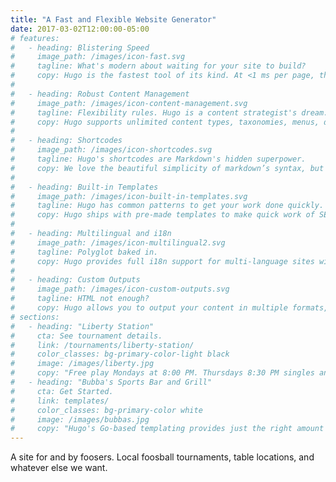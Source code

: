 ```yaml
---
title: "A Fast and Flexible Website Generator"
date: 2017-03-02T12:00:00-05:00
# features:
#   - heading: Blistering Speed
#     image_path: /images/icon-fast.svg
#     tagline: What's modern about waiting for your site to build?
#     copy: Hugo is the fastest tool of its kind. At <1 ms per page, the average site builds in less than a second.
# 
#   - heading: Robust Content Management
#     image_path: /images/icon-content-management.svg
#     tagline: Flexibility rules. Hugo is a content strategist's dream.
#     copy: Hugo supports unlimited content types, taxonomies, menus, dynamic API-driven content, and more, all without plugins.
# 
#   - heading: Shortcodes
#     image_path: /images/icon-shortcodes.svg
#     tagline: Hugo's shortcodes are Markdown's hidden superpower.
#     copy: We love the beautiful simplicity of markdown’s syntax, but there are times when we want more flexibility. Hugo shortcodes allow for both beauty and flexibility.
# 
#   - heading: Built-in Templates
#     image_path: /images/icon-built-in-templates.svg
#     tagline: Hugo has common patterns to get your work done quickly.
#     copy: Hugo ships with pre-made templates to make quick work of SEO, commenting, analytics and other functions. One line of code, and you're done.
# 
#   - heading: Multilingual and i18n
#     image_path: /images/icon-multilingual2.svg
#     tagline: Polyglot baked in.
#     copy: Hugo provides full i18n support for multi-language sites with the same straightforward development experience Hugo users love in single-language sites.
# 
#   - heading: Custom Outputs
#     image_path: /images/icon-custom-outputs.svg
#     tagline: HTML not enough?
#     copy: Hugo allows you to output your content in multiple formats, including JSON or AMP, and makes it easy to create your own.
# sections:
#   - heading: "Liberty Station"
#     cta: See tournament details.
#     link: /tournaments/liberty-station/
#     color_classes: bg-primary-color-light black
#     image: /images/liberty.jpg
#     copy: "Free play Mondays at 8:00 PM. Thursdays 8:30 PM singles and 10:00 PM doubles."
#   - heading: "Bubba's Sports Bar and Grill"
#     cta: Get Started.
#     link: templates/
#     color_classes: bg-primary-color white
#     image: /images/bubbas.jpg
#     copy: "Hugo's Go-based templating provides just the right amount of logic to build anything from the simple to complex. If you prefer Jade/Pug-like syntax, you can also use Amber, Ace, or any combination of the three."
---
```


A site for and by foosers. Local foosball tournaments, table locations, and whatever else we want. 